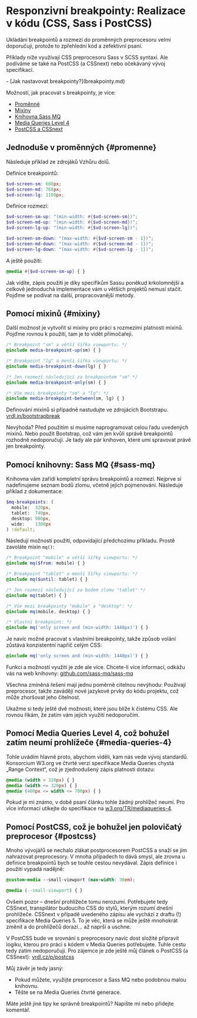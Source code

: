 # Responzivní breakpointy: Realizace v kódu (CSS, Sass i PostCSS)

Ukládání breakpointů a rozmezí do proměnných preprocesoru velmi doporučuji, protože to zpřehlední kód a zefektivní psaní.

Příklady níže využívají CSS preprocesoru Sass v SCSS syntaxi. Ale podíváme se také na PostCSS (a CSSnext) nebo očekávaný vývoj specifikací.

<div class="related web-only" markdown="1">
- [Jak nastavovat breakpointy?](breakpointy.md)
</div>

<div class="web-only" markdown="1">

Možností, jak pracovat s breakpointy, je více:

- [Proměnné](#promenne)
- [Mixiny](#mixiny)
- [Knihovna Sass MQ](#sass-mq)
- [Media Queries Level 4](#media-queries-4)
- [PostCSS a CSSnext](#postcss)

</div>

## Jednoduše v proměnných {#promenne}

Následuje příklad ze zdrojáků Vzhůru dolů.

Definice breakpointů:

```scss
$vd-screen-sm: 600px;
$vd-screen-md: 768px;
$vd-screen-lg: 1100px;
```

Definice rozmezí:

```scss
$vd-screen-sm-up: "(min-width: #{$vd-screen-sm})";
$vd-screen-md-up: "(min-width: #{$vd-screen-md})";
$vd-screen-lg-up: "(min-width: #{$vd-screen-lg})";

$vd-screen-sm-down: "(max-width: #{$vd-screen-sm - 1})";
$vd-screen-md-down: "(max-width: #{$vd-screen-md - 1})";
$vd-screen-lg-down: "(max-width: #{$vd-screen-lg - 1})";
```

A ještě použití:

```scss
@media #{$vd-screen-sm-up} { }
```

Jak vidíte, zápis použití je díky specifikům Sassu poněkud krkolomnější a celkově jednoduchá implementace vám u větších projektů nemusí stačit. Pojďme se podívat na další, propracovanější metody.

## Pomocí mixinů {#mixiny}

Další možnost je vytvořit si mixiny pro práci s rozmezími platnosti mixinů. Pojďme rovnou k použití, tam je to vidět přímočařeji.

```scss
/* Breakpoint "sm" a větší šířka viewportu: */
@include media-breakpoint-up(sm) { }

/* Breakpoint "lg" a menší šířka viewportu: */
@include media-breakpoint-down(lg) { }

/* Jen rozmezí následující za breakpointem "sm" */
@include media-breakpoint-only(sm) { }

/* Vše mezi breakpointy "sm" a "lg": */
@include media-breakpoint-between(sm, lg) { }
```

Definování mixinů si případně nastudujte ve zdrojácích Bootstrapu. [vrdl.in/bootstrapbreak](http://vrdl.in/bootstrapbreak)

<!-- AdSnippet -->

Nevýhoda? Před použitím si musíme naprogramovat celou řadu uvedených mixinů. Nebo použít Bootstrap, což vám jen kvůli správě breakpointů rozhodně nedoporučuji. Je tady ale pár knihoven, které umí spravovat právě jen breakpointy.

## Pomocí knihovny: Sass MQ {#sass-mq}

Knihovna vám zařídí kompletní správu breakpointů a rozmezí. Nejprve si nadefinujeme seznam bodů zlomu, včetně jejich pojmenování. Následuje příklad z dokumentace:

```scss
$mq-breakpoints: (
  mobile:  320px,
  tablet:  740px,
  desktop: 980px,
  wide:    1300px
) !default;
```

Následují možnosti použití, odpovídající předchozímu příkladu. Prostě zavoláte mixin `mq()`:

```scss
/* Breakpoint "mobile" a větší šířky viewportu: */
@include mq($from: mobile) { }

/* Breakpoint "tablet" a menší šířky viewportu: */
@include mq($until: tablet) { }

/* Jen rozmezí následující za bodem zlomu "tablet" */
@include mq(tablet) { }

/* Vše mezi breakpointy "mobile" a "desktop": */
@include mq(mobile, desktop) { }

/* Vlastní breakpoint: */
@include mq('only screen and (min-width: 1440px)') { }
```

Je navíc možné pracovat s vlastními breakpointy, takže způsob volání zůstává konzistentní napříč celým CSS:

```scss
@include mq('only screen and (min-width: 1440px)') { }
```

Funkcí a možností využití je zde ale více. Chcete-li více informací, odkážu vás na web knihovny: [github.com/sass-mq/sass-mq](https://github.com/sass-mq/sass-mq)

Všechna zmíněná řešení mají jednu poměrně citelnou nevýhodu: Používají preprocesor, takže zavádějí nové jazykové prvky do kódu projektu, což může zhoršovat jeho čitelnost.

<!-- AdSnippet -->

Ukažme si tedy ještě dvě možnosti, které jsou blíže k čistému CSS. Ale rovnou říkám, že zatím vám jejich využití nedoporučím.

## Pomocí Media Queries Level 4, což bohužel zatím neumí prohlížeče {#media-queries-4}

Tohle uvádím hlavně proto, abychom viděli, kam nás vede vývoj standardů. Konsorcium W3.org ve čtvrté verzi specifikace Media Queries chystá „Range Context“, což je zjednodušený zápis platnosti dotazu:

```css
@media (width > 320px) { }
@media (width <= 320px) { }
@media (400px <= width <= 700px) { }
```

Pokud je mi známo, v době psaní článku tohle žádný prohlížeč neumí. Pro více informací utíkejte do specifikace na [w3.org/TR/mediaqueries-4](https://www.w3.org/TR/mediaqueries-4/).

## Pomocí PostCSS, což je bohužel jen polovičatý preprocesor  {#postcss}

Mnoho vývojářů se nechalo zlákat postprocesorem PostCSS a snaží se jím nahrazovat preprocesory. V mnoha případech to dává smysl, ale zrovna u definice breakpointů bych se touhle cestou nevydával. Zápis definice i použití vypadá nadějně:

```css
@custom-media --small-viewport (max-width: 30em);

@media (--small-viewport) { }
```

Ovšem pozor – dnešní prohlížeče tomu nerozumí. Potřebujete tedy CSSnext, transpilátor budoucího CSS do stylů, kterým rozumí dnešní prohlížeče. CSSnext v případě uvedeného zápisu ale vychází z draftu (!) specifikace Media Queries 5. To je věc, která se může ještě mnohokrát změnit a do prohlížečů dorazí… až naprší a uschne.

V PostCSS bude ve srovnání s preprocesory navíc dost složité připravit logiku, kterou pro práci s kódem v Media Queries potřebujete. Tuhle cestu tedy zatím nedoporučuji. Pro zájemce je zde ještě můj článek o PostCSS (a CSSnext): [vrdl.cz/p/postcss](https://www.vzhurudolu.cz/prirucka/postcss)

Můj závěr je tedy jasný:

- Pokud můžete, využijte preprocesor a Sass MQ nebo podobnou malou knihovnu.
- Těšte se na Media Queries čtvrté generace.

<div class="web-only">

Máte ještě jiné tipy ke správně breakpointů? Napište mi nebo přidejte komentář.

</div>

<!-- AdSnippet -->
